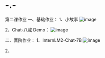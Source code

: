 # -.-
第二课作业
一、基础作业：
1、小故事
![image](https://github.com/Lb1002/-.-/assets/51111702/d7fd5b4b-8ece-4dc1-ab1e-0c42ce7657df)

2、Chat-八戒 Demo：
![image](https://github.com/Lb1002/-.-/assets/51111702/96a9423c-8259-440b-9161-a103c8939018)

二、晋阶作业：
1、InternLM2-Chat-7B
![image](https://github.com/Lb1002/-.-/assets/51111702/60467407-c0ad-421b-9ffc-471e84dec546)

2、



